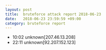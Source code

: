 ```yaml
---
layout: post
title:  bruteforce attack report 2018-06-23
date:   2018-06-23 23:59:59 +09:00
category: bruteforce report
---
```


* 10:02 unknown[207.46.13.208]
* 22:11 unknown[92.207.152.123]
